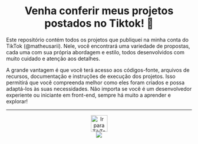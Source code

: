 <div align="center">
  <h1>Venha conferir meus projetos postados no Tiktok! 📸 </h1>
</div>

Este repositório contém todos os projetos que publiquei na minha conta do TikTok (@matheusarii). Nele, você encontrará uma variedade de propostas, cada uma com sua própria abordagem e estilo, todos desenvolvidos com muito cuidado e atenção aos detalhes.

A grande vantagem é que você terá acesso aos códigos-fonte, arquivos de recursos, documentação e instruções de execução dos projetos. Isso permitirá que você compreenda melhor como eles foram criados e possa adaptá-los às suas necessidades. Não importa se você é um desenvolvedor experiente ou iniciante em front-end, sempre há muito a aprender e explorar!

---------

<div align="center"> 
 <a href="https://www.tiktok.com/@matheusarii" target="_blank">
  <img src="https://user-images.githubusercontent.com/114448911/229937875-d8dc11fb-71bb-4e97-9266-1924bbb320a3.png" alt="Ir para TikTok" height="45px" width="auto">
</a>
</div>

<div align="center">
   <img src="https://user-images.githubusercontent.com/114448911/229936047-c534e16f-cf8f-4cda-84f5-33f439be539c.png">
</div>
